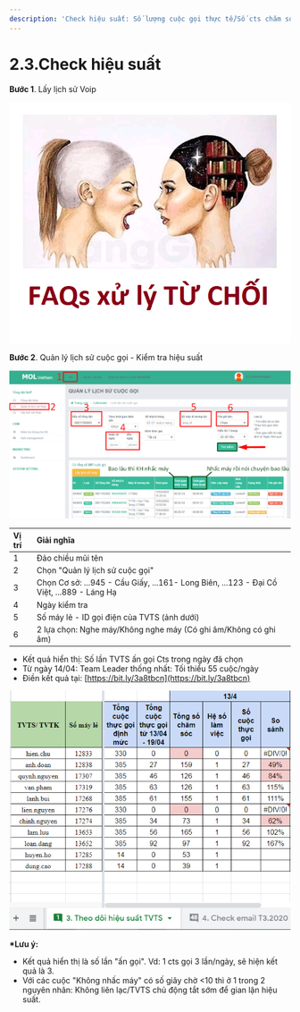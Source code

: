 ```yaml
---
description: 'Check hiệu suất: Số lượng cuộc gọi thực tế/Số cts chăm sóc.'
---
```


# 2.3.Check hiệu suất

**Bước 1**. Lấy lịch sử Voip 

![B&#x1B0;&#x1EDB;c 1. Ch&#x1EC9; l&#x1EA5;y &#x111;&#x1B0;&#x1EE3;c 1 ng&#xE0;y/1 l&#x1EA7;n](../../.gitbook/assets/1%20%281%29.png)

**Bước 2**. Quản lý lịch sử cuộc gọi - Kiểm tra hiệu suất

![](../../.gitbook/assets/2%20%281%29.png)

| Vị trí | Giải nghĩa |
| :--- | :--- |
| 1 | Đảo chiều mũi tên |
| 2 | Chọn "Quản lý lịch sử cuộc gọi" |
| 3 | Chọn Cơ sở: ...945 - Cầu Giấy, ...161- Long Biên,  ...123 - Đại Cồ Việt, ...889 - Láng Hạ |
| 4 | Ngày kiểm tra |
| 5 | Số máy lẻ - ID gọi điện của TVTS \(ảnh dưới\) |
| 6 | 2 lựa chọn: Nghe máy/Không nghe máy  \(Có ghi âm/Không có ghi âm\) |

* Kết quả hiển thị: Số lần TVTS ấn gọi Cts trong ngày đã chọn
* Từ ngày 14/04: Team Leader thống nhất: Tối thiểu 55 cuộc/ngày
* Điền kết quả tại: [https://bit.ly/3a8tbcn](https://bit.ly/3a8tbcn)

![](../../.gitbook/assets/3%20%282%29.png)

**\*Lưu ý:** 

* Kết quả hiển thị là số lần "ấn gọi". Vd: 1 cts gọi 3 lần/ngày, sẽ hiện kết quả là 3.
* Với các cuộc "Không nhấc máy" có số giây chờ &lt;10 thì ở 1 trong 2 nguyên nhân: Không liên lạc/TVTS chủ động tắt sớm để gian lận hiệu suất.

